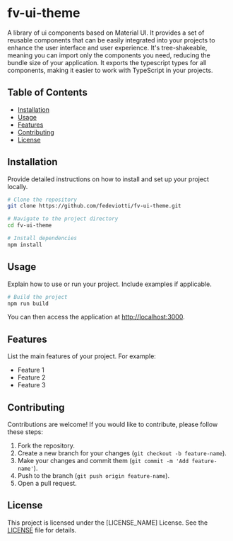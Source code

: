 # fv-ui-theme

A library of ui components based on Material UI. It provides a set of reusable components that can be easily integrated into your projects to enhance the user interface and user experience.
It's tree-shakeable, meaning you can import only the components you need, reducing the bundle size of your application.
It exports the typescript types for all components, making it easier to work with TypeScript in your projects.

## Table of Contents

- [Installation](#installation)
- [Usage](#usage)
- [Features](#features)
- [Contributing](#contributing)
- [License](#license)

## Installation

Provide detailed instructions on how to install and set up your project locally.

```bash
# Clone the repository
git clone https://github.com/fedeviotti/fv-ui-theme.git

# Navigate to the project directory
cd fv-ui-theme

# Install dependencies
npm install
```

## Usage

Explain how to use or run your project. Include examples if applicable.

```bash
# Build the project
npm run build
```

You can then access the application at [http://localhost:3000](http://localhost:3000).

## Features

List the main features of your project. For example:

- Feature 1
- Feature 2
- Feature 3

## Contributing

Contributions are welcome! If you would like to contribute, please follow these steps:

1. Fork the repository.
2. Create a new branch for your changes (`git checkout -b feature-name`).
3. Make your changes and commit them (`git commit -m 'Add feature-name'`).
4. Push to the branch (`git push origin feature-name`).
5. Open a pull request.

## License

This project is licensed under the [LICENSE_NAME] License. See the [LICENSE](./LICENSE) file for details.